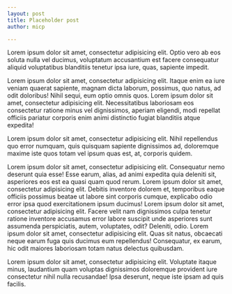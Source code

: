 ```yaml
---
layout: post
title: Placeholder post
author: micp

---
```


Lorem ipsum dolor sit amet, consectetur adipisicing elit. Optio vero ab eos soluta nulla vel ducimus, voluptatum accusantium est facere consequatur aliquid voluptatibus blanditiis tenetur ipsa iure, quas, sapiente impedit.

Lorem ipsum dolor sit amet, consectetur adipisicing elit. Itaque enim ea iure veniam quaerat sapiente, magnam dicta laborum, possimus, quo natus, ad odit doloribus! Nihil sequi, eum optio omnis quos. Lorem ipsum dolor sit amet, consectetur adipisicing elit. Necessitatibus laboriosam eos consectetur ratione minus vel dignissimos, aperiam eligendi, modi repellat officiis pariatur corporis enim animi distinctio fugiat blanditiis atque expedita!

Lorem ipsum dolor sit amet, consectetur adipisicing elit. Nihil repellendus quo error numquam, quis quisquam sapiente dignissimos ad, doloremque maxime iste quos totam vel ipsum quas est, at, corporis quidem.

Lorem ipsum dolor sit amet, consectetur adipisicing elit. Consequatur nemo deserunt quia esse! Esse earum, alias, ad animi expedita quia deleniti sit, asperiores eos est ea quasi quam quod rerum. Lorem ipsum dolor sit amet, consectetur adipisicing elit. Debitis inventore dolorem et, temporibus eaque officiis possimus beatae ut labore sint corporis cumque, explicabo odio error ipsa quod exercitationem ipsum ducimus! Lorem ipsum dolor sit amet, consectetur adipisicing elit. Facere velit nam dignissimos culpa tenetur ratione inventore accusamus error labore suscipit unde asperiores sunt assumenda perspiciatis, autem, voluptates, odit? Deleniti, odio. Lorem ipsum dolor sit amet, consectetur adipisicing elit. Quas sit natus, obcaecati neque earum fuga quis ducimus eum repellendus! Consequatur, ex earum, hic odit maiores laboriosam totam natus delectus quibusdam.

Lorem ipsum dolor sit amet, consectetur adipisicing elit. Voluptate itaque minus, laudantium quam voluptas dignissimos doloremque provident iure consectetur nihil nulla recusandae! Ipsa deserunt, neque iste ipsam ad quis facilis.